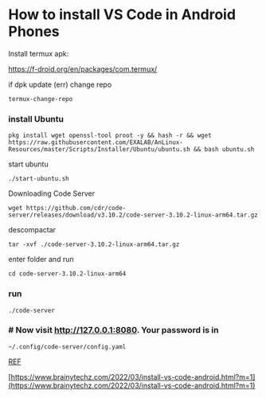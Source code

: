 # How to install VS Code in Android Phones

Install termux apk:

<a href="https://f-droid.org/en/packages/com.termux/">https://f-droid.org/en/packages/com.termux/ </a>

if dpk update (err) change repo

    termux-change-repo

### install Ubuntu

```shell
pkg install wget openssl-tool proot -y && hash -r && wget https://raw.githubusercontent.com/EXALAB/AnLinux-Resources/master/Scripts/Installer/Ubuntu/ubuntu.sh && bash ubuntu.sh
```

start ubuntu

```shell
./start-ubuntu.sh
```

Downloading Code Server

```shell
wget https://github.com/cdr/code-server/releases/download/v3.10.2/code-server-3.10.2-linux-arm64.tar.gz
```

descompactar

```shell
tar -xvf ./code-server-3.10.2-linux-arm64.tar.gz
```

enter folder and run

```shell
cd code-server-3.10.2-linux-arm64
```

### run

```shell
./code-server
```

### # Now visit http://127.0.0.1:8080. Your password is in

```
~/.config/code-server/config.yaml
```

<a href="https://www.codewithharry.com/blogpost/install-vs-code-in-android">REF </a>

[https://www.brainytechz.com/2022/03/install-vs-code-android.html?m=1](https://www.brainytechz.com/2022/03/install-vs-code-android.html?m=1)
